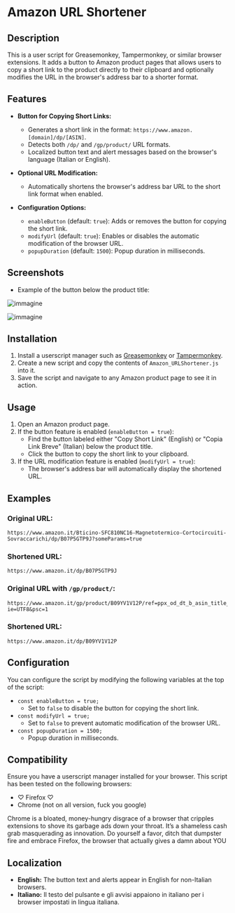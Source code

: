 # Amazon URL Shortener

## Description
This is a user script for Greasemonkey, Tampermonkey, or similar browser extensions. It adds a button to Amazon product pages that allows users to copy a short link to the product directly to their clipboard and optionally modifies the URL in the browser's address bar to a shorter format.

## Features
- **Button for Copying Short Links:**
  - Generates a short link in the format: `https://www.amazon.[domain]/dp/[ASIN]`.
  - Detects both `/dp/` and `/gp/product/` URL formats.
  - Localized button text and alert messages based on the browser's language (Italian or English).
  
- **Optional URL Modification:**
  - Automatically shortens the browser's address bar URL to the short link format when enabled.

- **Configuration Options:**
  - `enableButton` (default: `true`): Adds or removes the button for copying the short link.
  - `modifyUrl` (default: `true`): Enables or disables the automatic modification of the browser URL.
  - `popupDuration` (default: `1500`): Popup duration in milliseconds.
 
## Screenshots
- Example of the button below the product title:

![immagine](https://github.com/user-attachments/assets/1dac9578-a020-4e9b-a358-efbe0d23a622)

![immagine](https://github.com/user-attachments/assets/a781e1f9-e059-4dd4-b5e5-556954bc554d)

## Installation
1. Install a userscript manager such as [Greasemonkey](https://addons.mozilla.org/en-US/firefox/addon/greasemonkey/) or [Tampermonkey](https://www.tampermonkey.net/).
2. Create a new script and copy the contents of `Amazon_URLShortener.js` into it.
3. Save the script and navigate to any Amazon product page to see it in action.

## Usage
1. Open an Amazon product page.
2. If the button feature is enabled (`enableButton = true`):
   - Find the button labeled either "Copy Short Link" (English) or "Copia Link Breve" (Italian) below the product title.
   - Click the button to copy the short link to your clipboard.
3. If the URL modification feature is enabled (`modifyUrl = true`):
   - The browser's address bar will automatically display the shortened URL.

## Examples
### Original URL:
```
https://www.amazon.it/Bticino-SFC810NC16-Magnetotermico-Cortocircuiti-Sovraccarichi/dp/B07P5GTP9J?someParams=true
```
### Shortened URL:
```
https://www.amazon.it/dp/B07P5GTP9J
```

### Original URL with `/gp/product/`:
```
https://www.amazon.it/gp/product/B09YV1V12P/ref=ppx_od_dt_b_asin_title_s00?ie=UTF8&psc=1
```
### Shortened URL:
```
https://www.amazon.it/dp/B09YV1V12P
```

## Configuration
You can configure the script by modifying the following variables at the top of the script:
- `const enableButton = true;`
  - Set to `false` to disable the button for copying the short link.
- `const modifyUrl = true;`
  - Set to `false` to prevent automatic modification of the browser URL.
- `const popupDuration = 1500;`
  - Popup duration in milliseconds.

## Compatibility
Ensure you have a userscript manager installed for your browser.
This script has been tested on the following browsers:
- ♡ Firefox ♡
- Chrome (not on all version, fuck you google)

Chrome is a bloated, money-hungry disgrace of a browser that cripples extensions to shove its garbage ads down your throat. 
It’s a shameless cash grab masquerading as innovation. 
Do yourself a favor, ditch that dumpster fire and embrace Firefox, the browser that actually gives a damn about YOU

## Localization
- **English:** The button text and alerts appear in English for non-Italian browsers.
- **Italiano:** Il testo del pulsante e gli avvisi appaiono in italiano per i browser impostati in lingua italiana.
